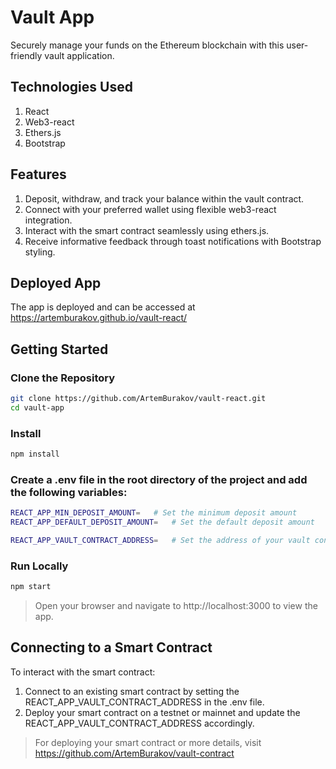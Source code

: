 # Vault App

Securely manage your funds on the Ethereum blockchain with this user-friendly vault application.

## Technologies Used

1. React
2. Web3-react
3. Ethers.js
4. Bootstrap

## Features

1. Deposit, withdraw, and track your balance within the vault contract.
2. Connect with your preferred wallet using flexible web3-react integration.
3. Interact with the smart contract seamlessly using ethers.js.
4. Receive informative feedback through toast notifications with Bootstrap styling.

## Deployed App

The app is deployed and can be accessed at https://artemburakov.github.io/vault-react/

## Getting Started

### Clone the Repository

```bash
git clone https://github.com/ArtemBurakov/vault-react.git
cd vault-app
```

### Install

```bash
npm install
```

### Create a .env file in the root directory of the project and add the following variables:

```bash
REACT_APP_MIN_DEPOSIT_AMOUNT=   # Set the minimum deposit amount
REACT_APP_DEFAULT_DEPOSIT_AMOUNT=   # Set the default deposit amount

REACT_APP_VAULT_CONTRACT_ADDRESS=   # Set the address of your vault contract
```

### Run Locally

```bash
npm start
```

> Open your browser and navigate to http://localhost:3000 to view the app.

## Connecting to a Smart Contract

To interact with the smart contract:

1. Connect to an existing smart contract by setting the REACT_APP_VAULT_CONTRACT_ADDRESS in the .env file.
2. Deploy your smart contract on a testnet or mainnet and update the REACT_APP_VAULT_CONTRACT_ADDRESS accordingly.

> For deploying your smart contract or more details, visit https://github.com/ArtemBurakov/vault-contract
